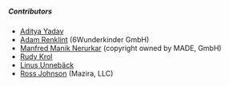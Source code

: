 ##### Contributors
* [Aditya Yadav](https://github.com/netroy)
* [Adam Renklint](https://github.com/adamrenklint) (6Wunderkinder GmbH)
* [Manfred Manik Nerurkar](https://github.com/Manny-MADE) (copyright owned by MADE, GmbH)
* [Rudy Krol](https://github.com/rkrol)
* [Linus Unnebäck](https://github.com/LinusU)
* [Ross Johnson](https://github.com/rossj) (Mazira, LLC)

